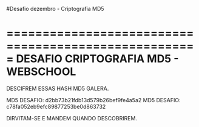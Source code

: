 #Desafio dezembro - Criptografia MD5

=====================================================
         DESAFIO CRIPTOGRAFIA MD5 - WEBSCHOOL 
=====================================================

DESCIFREM ESSAS HASH MD5 GALERA.

MD5 DESAFIO: d2bb73b21fdb13d579b26bef9fe4a5a2
MD5 DESAFIO: c78fa052eb9efc89877253be0d863732

DIRVITAM-SE E MANDEM QUANDO DESCOBRIREM.



























